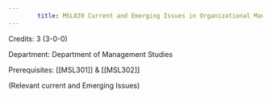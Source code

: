 ```yaml
---
        title: MSL839 Current and Emerging Issues in Organizational Management
---
```

Credits: 3 (3-0-0)

Department: Department of Management Studies

Prerequisites: [[MSL301]] & [[MSL302]]

(Relevant current and Emerging Issues)